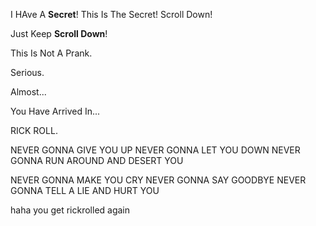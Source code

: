 I HAve A **Secret**!
This Is The Secret!
Scroll Down!




















Just  Keep **Scroll Down**!





































This Is Not A Prank.










Serious.









Almost...







You Have Arrived In...



RICK ROLL.




NEVER GONNA GIVE YOU UP
NEVER GONNA LET YOU DOWN
NEVER GONNA RUN AROUND
AND DESERT YOU

NEVER GONNA MAKE YOU CRY
NEVER GONNA SAY GOODBYE 
NEVER GONNA TELL A LIE
AND HURT YOU

haha you get rickrolled again
